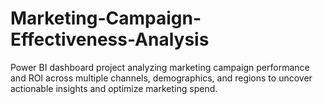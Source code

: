 # Marketing-Campaign-Effectiveness-Analysis
Power BI dashboard project analyzing marketing campaign performance and ROI across multiple channels, demographics, and regions to uncover actionable insights and optimize marketing spend.
